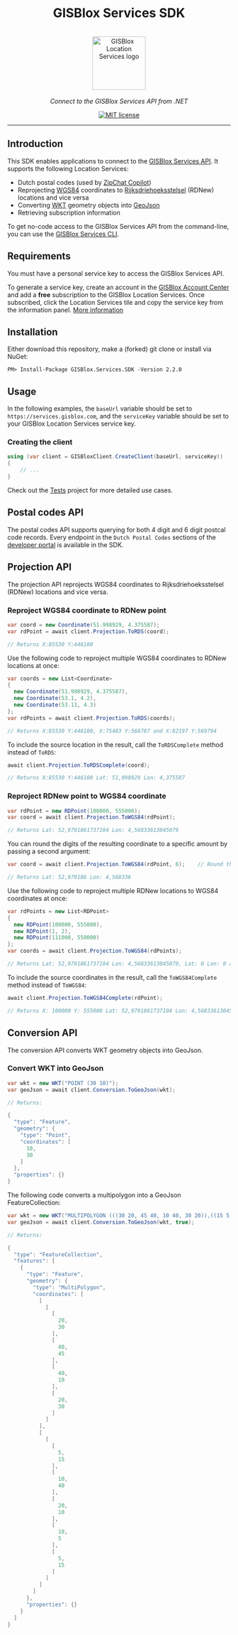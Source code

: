 <h1 align="center">GISBlox Services SDK</h1>

<p align="center">
  <br>
  <img src="GBLS.png" alt="GISBlox Location Services logo" width="120px" height="120px"/>
  <br><br>
  <i>Connect to the GISBlox Services API from .NET</i>
  <br>
</p>

<p align="center">  
  <a href="https://github.com/GISBlox/gisblox-services-sdk/blob/main/LICENSE">
    <img src="https://img.shields.io/github/license/GISBlox/gisblox-services-sdk" alt="MIT license" />
  </a>
</p>

<hr>

## Introduction

This SDK enables applications to connect to the [GISBlox Services API](https://services.gisblox.com/). It supports the following Location Services:
* Dutch postal codes (used by [ZipChat Copilot](https://www.gisblox.com/zipchat-copilot))
* Reprojecting [WGS84](https://en.wikipedia.org/wiki/World_Geodetic_System#WGS84) coordinates to [Rijksdriehoeksstelsel](https://nl.wikipedia.org/wiki/Rijksdriehoeksco%C3%B6rdinaten) (RDNew) locations and vice versa
* Converting [WKT](https://en.wikipedia.org/wiki/Well-known_text_representation_of_geometry) geometry objects into [GeoJson](https://en.wikipedia.org/wiki/GeoJSON)
* Retrieving subscription information

To get no-code access to the GISBlox Services API from the command-line, you can use the [GISBlox Services CLI](https://github.com/GISBlox/gisblox-services-cli).

## Requirements
You must have a personal service key to access the GISBlox Services API.

To generate a service key, create an account in the [GISBlox Account Center](https://account.gisblox.com/) and add a **free** subscription to the GISBlox Location Services. Once subscribed, click the Location Services tile and copy the service key from the information panel. [More information](http://library.gisblox.com/content/nl-nl/gb1810090)

## Installation
Either download this repository, make a (forked) git clone or install via NuGet:

```
PM> Install-Package GISBlox.Services.SDK -Version 2.2.0
```

## Usage

In the following examples, the ```baseUrl``` variable should be set to `https://services.gisblox.com`, and the ```serviceKey``` variable should be set to your GISBlox Location Services service key.

### Creating the client

```cs
using (var client = GISBloxClient.CreateClient(baseUrl, serviceKey))
{
    // ...
}

```

Check out the [Tests](/GISBlox.Services.SDK/GISBlox.Services.SDK.Tests) project for more detailed use cases.

## Postal codes API
The postal codes API supports querying for both 4 digit and 6 digit postcal code records. Every endpoint in the ```Dutch Postal Codes``` sections of the [developer portal](https://services.gisblox.com/) is available in the SDK.

## Projection API
The projection API reprojects WGS84 coordinates to Rijksdriehoeksstelsel (RDNew) locations and vice versa.

### Reproject WGS84 coordinate to RDNew point

```cs
var coord = new Coordinate(51.998929, 4.375587);         
var rdPoint = await client.Projection.ToRDS(coord);

// Returns X:85530 Y:446100
```

Use the following code to reproject multiple WGS84 coordinates to RDNew locations at once:

```cs
var coords = new List<Coordinate>
{
  new Coordinate(51.998929, 4.375587),
  new Coordinate(53.1, 4.2),
  new Coordinate(53.11, 4.3)
};
var rdPoints = await client.Projection.ToRDS(coords);

// Returns X:85530 Y:446100, X:75483 Y:568787 and X:82197 Y:569794
```
To include the source location in the result, call the ```ToRDSComplete``` method instead of ```ToRDS```:

```cs
await client.Projection.ToRDSComplete(coord);

// Returns X:85530 Y:446100 Lat: 51,998929 Lon: 4,375587
```

### Reproject RDNew point to WGS84 coordinate

```cs
var rdPoint = new RDPoint(100000, 555000);         
var coord = await client.Projection.ToWGS84(rdPoint);

// Returns Lat: 52,9791861737104 Lon: 4,56833613045079
```

You can round the digits of the resulting coordinate to a specific amount by passing a second argument:

```cs
var coord = await client.Projection.ToWGS84(rdPoint, 6);    // Round the coordinate to 6 digits

// Returns Lat: 52,979186 Lon: 4,568336
```

Use the following code to reproject multiple RDNew locations to WGS84 coordinates at once:

```cs
var rdPoints = new List<RDPoint>
{
  new RDPoint(100000, 555000),
  new RDPoint(1, 2),
  new RDPoint(111000, 550000)
};
var coords = await client.Projection.ToWGS84(rdPoints);

// Returns Lat: 52,9791861737104 Lon: 4,56833613045079, Lat: 0 Lon: 0 and Lat: 52.93526683092437 Lon: 4.7327735938900535
```

To include the source coordinates in the result, call the ```ToWGS84Complete``` method instead of ```ToWGS84```:

```cs
await client.Projection.ToWGS84Complete(rdPoint);

// Returns X: 100000 Y: 555000 Lat: 52,9791861737104 Lon: 4,56833613045079
```

## Conversion API
The conversion API converts WKT geometry objects into GeoJson.

### Convert WKT into GeoJson

```cs
var wkt = new WKT("POINT (30 10)");
var geoJson = await client.Conversion.ToGeoJson(wkt);

// Returns:

{
  "type": "Feature",
  "geometry": {
    "type": "Point",
    "coordinates": [
      10,
      30
    ]
  },
  "properties": {}
}
```

The following code converts a multipolygon into a GeoJson FeatureCollection:

```cs
var wkt = new WKT("MULTIPOLYGON (((30 20, 45 40, 10 40, 30 20)),((15 5, 40 10, 10 20, 5 10, 15 5)))");
var geoJson = await client.Conversion.ToGeoJson(wkt, true);

// Returns:

{
  "type": "FeatureCollection",
  "features": [
    {
      "type": "Feature",
      "geometry": {
        "type": "MultiPolygon",
        "coordinates": [
          [
            [
              [
                20,
                30
              ],
              [
                40,
                45
              ],
              [
                40,
                10
              ],
              [
                20,
                30
              ]
            ]
          ],
          [
            [
              [
                5,
                15
              ],
              [
                10,
                40
              ],
              [
                20,
                10
              ],
              [
                10,
                5
              ],
              [
                5,
                15
              ]
            ]
          ]
        ]
      },
      "properties": {}
    }
  ]
}
```
